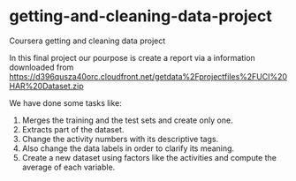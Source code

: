 # getting-and-cleaning-data-project
Coursera getting and cleaning data project

In this final project our pourpose is create a report via a information downloaded from https://d396qusza40orc.cloudfront.net/getdata%2Fprojectfiles%2FUCI%20HAR%20Dataset.zip

We have done some tasks like:

1. Merges the training and the test sets and create only one.
2. Extracts part of the dataset.
3. Change the activity numbers with its descriptive tags.
4. Also change the data labels in order to clarify its meaning.
5. Create a new dataset using factors like the activities and compute the average of each variable. 
